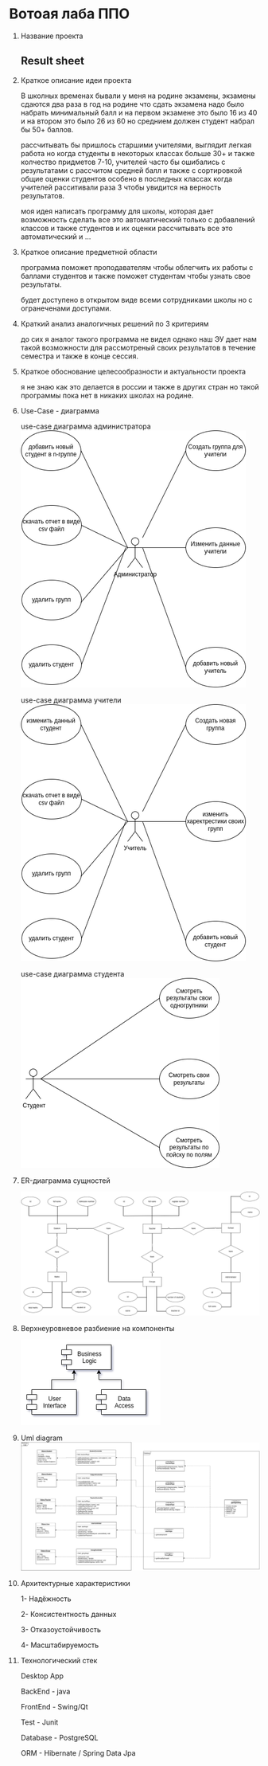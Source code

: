 # Вотоая лаба ППО

1. Название проекта

    ## Result sheet
2. Краткое описание идеи проекта 
   
   В школных временах бывали у меня на родине экзамены, экзамены сдаются два раза в год на родине что сдать экзамена надо было набрать минимальный балл и на первом экзамене это было 16 из 40 и на втором это было 26 из 60 но среднием должен студент набрал бы 50+ баллов.

   рассчитывать бы пришлось старшими учителями, выглядит легкая работа но когда студенты в некоторых классах больше 30+ и также колчество придметов 7-10, учителей часто бы ошибались с результатами с рассчитом средней балл и также с сортировкой общие оценки студентов особено в последных классах когда учителей расситивали раза 3 чтобы увидится на верность результатов.

   моя идея написать программу для школы, которая дает возможность сделать все это автоматический только с добавлений классов и также студентов и их оценки рассчитывать все это автоматический и ...
3. Краткое описание предметной области 
    
    программа поможет проподавателям чтобы облегчить их работы с баллами студентов и также поможет студентам чтобы узнать свое результаты.

    будет доступено в открытом виде всеми сотрудниками школы но с огранеченами доступами.

4. Краткий анализ аналогичных решений по 3 критериям
    
    до сих я аналог такого программа не видел однако наш ЭУ дает нам такой возможности для рассмотреный своих результатов в течение семестра и также в конце сессия.

5. Краткое обоснование целесообразности и актуальности проекта

    я не знаю как это делается в россии и также в других стран но такой программы пока нет в никаких школах на родине.

6. Use-Case - диаграмма

    use-case диаграмма администратора
    ![Screenshot](diags/schoolAdministratorUseCase.drawio.png)

    use-case диаграмма учители
    ![Screenshot](diags/teacherUseCase.drawio.png)

    use-case диаграмма студента
    ![Screenshot](diags/studentUseCase.drawio.png)
7. ER-диаграмма сущностей

    ![Screenshot](diags/erDiagram.drawio.png)

8. Верхнеуровневое разбиение на компоненты
   
   ![Screenshot](diags/dataComponent.png)

9. Uml diagram
   ![Screenshot](diags/uml_diagram.drawio.png)

10. Архитектурные характеристики
   
    1- Надёжность

    2- Консистентность данных

    3- Отказоустойчивость

    4- Масштабируемость

11. Технологический стек
    
    Desktop App

    BackEnd - java

    FrontEnd - Swing/Qt

    Test - Junit

    Database - PostgreSQL

    ORM - Hibernate / Spring Data Jpa
